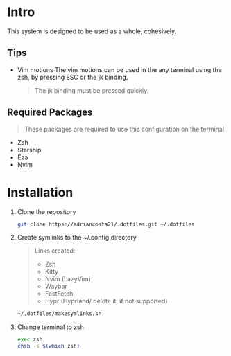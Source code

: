 # Intro
This system is designed to be used as a whole, cohesively.
## Tips
  * Vim motions
    The vim motions can be used in the any terminal using the zsh, by pressing ESC or the jk binding. 
    > The jk binding must be pressed quickly.
## Required Packages
> These packages are required to use this configuration on the terminal
  * Zsh
  * Starship
  * Eza
  * Nvim
# Installation
1. Clone the repository
   ```bash
   git clone https://adriancosta21/.dotfiles.git ~/.dotfiles
   ```
2. Create symlinks to the ~/.config directory
   > Links created:
   > * Zsh
   > * Kitty
   > * Nvim (LazyVim)
   > * Waybar
   > * FastFetch
   > * Hypr (Hyprland/ delete it, if not supported)

   ```bash
   ~/.dotfiles/makesymlinks.sh
   ```
3. Change terminal to zsh
   ```bash
   exec zsh
   chsh -s $(which zsh)
